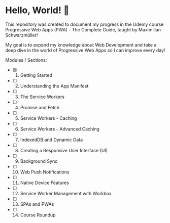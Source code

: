 # Hello, World! 👋

This repository was created to document my progress in the Udemy course Progressive Web Apps (PWA) - The Complete Guide, taught by Maximilian Schwarzmüller!

My goal is to expand my knowledge about Web Development and take a deep dive in the world of Progressive Web Apps so I can improve every day!

Modules / Sections:
- [x] 1. Getting Started
- [ ] 2. Understanding the App Manifest
- [ ] 3. The Service Workers
- [ ] 4. Promise and Fetch
- [ ] 5. Service Workers - Caching
- [ ] 6. Service Workers - Advanced Caching
- [ ] 7. IndexedDB and Dynamic Data
- [ ] 8. Creating a Responsive User Interface (UI)
- [ ] 9. Background Sync
- [ ] 10. Web Push Notifications
- [ ] 11. Native Device Features
- [ ] 12. Service Worker Management with Workbox
- [ ] 13. SPAs and PWAs
- [ ] 14. Course Roundup

